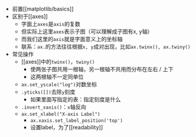 - 前置[[matplotlib/basics]]
- 区别于[[axes]]
  - 字面上`axes`是`axis`的复数
  - 但实际上这里`axes`表示子图（可以理解成子图有x, y轴）
  - 而我们这里的`axis`就是字面意义上的坐标轴
  - 联系：`ax.`的方法往往根据`x, y`成对出现，比如`ax.twinx(), ax.twiny()`
- 常见操作
  - [[axes]]中的`twinx()`，`twiny()`
    - 使两张子图共用一根轴，另一根轴不共用而分布在左右 / 上下
    - 这两根轴不一定同单位
  - `ax.set_yscale("log")`对数坐标
  - `.yticks([])`去除`y`刻度
    - 如果里面写指定的表：指定刻度是什么
  - `.invert_xaxis()`：`x`轴反向
  - `ax.set_xlabel("X-axis Label")`
    - `ax.xaxis.set_label_position('top')`
    - 设置label，为了[[readability]]